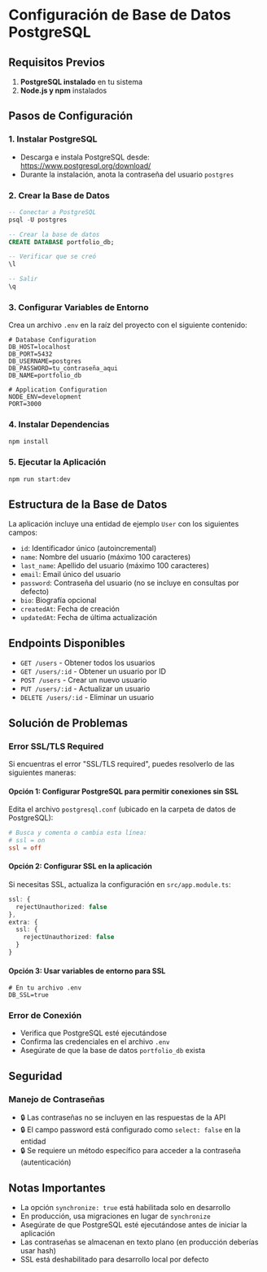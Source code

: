 # Configuración de Base de Datos PostgreSQL

## Requisitos Previos

1. **PostgreSQL instalado** en tu sistema
2. **Node.js y npm** instalados

## Pasos de Configuración

### 1. Instalar PostgreSQL

- Descarga e instala PostgreSQL desde: https://www.postgresql.org/download/
- Durante la instalación, anota la contraseña del usuario `postgres`

### 2. Crear la Base de Datos

```sql
-- Conectar a PostgreSQL
psql -U postgres

-- Crear la base de datos
CREATE DATABASE portfolio_db;

-- Verificar que se creó
\l

-- Salir
\q
```

### 3. Configurar Variables de Entorno

Crea un archivo `.env` en la raíz del proyecto con el siguiente contenido:

```env
# Database Configuration
DB_HOST=localhost
DB_PORT=5432
DB_USERNAME=postgres
DB_PASSWORD=tu_contraseña_aqui
DB_NAME=portfolio_db

# Application Configuration
NODE_ENV=development
PORT=3000
```

### 4. Instalar Dependencias

```bash
npm install
```

### 5. Ejecutar la Aplicación

```bash
npm run start:dev
```

## Estructura de la Base de Datos

La aplicación incluye una entidad de ejemplo `User` con los siguientes campos:

- `id`: Identificador único (autoincremental)
- `name`: Nombre del usuario (máximo 100 caracteres)
- `last_name`: Apellido del usuario (máximo 100 caracteres)
- `email`: Email único del usuario
- `password`: Contraseña del usuario (no se incluye en consultas por defecto)
- `bio`: Biografía opcional
- `createdAt`: Fecha de creación
- `updatedAt`: Fecha de última actualización

## Endpoints Disponibles

- `GET /users` - Obtener todos los usuarios
- `GET /users/:id` - Obtener un usuario por ID
- `POST /users` - Crear un nuevo usuario
- `PUT /users/:id` - Actualizar un usuario
- `DELETE /users/:id` - Eliminar un usuario

## Solución de Problemas

### Error SSL/TLS Required

Si encuentras el error "SSL/TLS required", puedes resolverlo de las siguientes maneras:

#### Opción 1: Configurar PostgreSQL para permitir conexiones sin SSL

Edita el archivo `postgresql.conf` (ubicado en la carpeta de datos de PostgreSQL):

```conf
# Busca y comenta o cambia esta línea:
# ssl = on
ssl = off
```

#### Opción 2: Configurar SSL en la aplicación

Si necesitas SSL, actualiza la configuración en `src/app.module.ts`:

```typescript
ssl: {
  rejectUnauthorized: false
},
extra: {
  ssl: {
    rejectUnauthorized: false
  }
}
```

#### Opción 3: Usar variables de entorno para SSL

```env
# En tu archivo .env
DB_SSL=true
```

### Error de Conexión

- Verifica que PostgreSQL esté ejecutándose
- Confirma las credenciales en el archivo `.env`
- Asegúrate de que la base de datos `portfolio_db` exista

## Seguridad

### Manejo de Contraseñas

- 🔒 Las contraseñas no se incluyen en las respuestas de la API
- 🔒 El campo password está configurado como `select: false` en la entidad
- 🔒 Se requiere un método específico para acceder a la contraseña (autenticación)

## Notas Importantes

- La opción `synchronize: true` está habilitada solo en desarrollo
- En producción, usa migraciones en lugar de `synchronize`
- Asegúrate de que PostgreSQL esté ejecutándose antes de iniciar la aplicación
- Las contraseñas se almacenan en texto plano (en producción deberías usar hash)
- SSL está deshabilitado para desarrollo local por defecto
